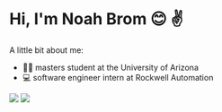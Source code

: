 # Hi, I'm Noah Brom 😊 :v:

A little bit about me: 
- :man_student: masters student at the University of Arizona
- :computer: software engineer intern at Rockwell Automation

[<img src="https://img.shields.io/badge/LinkedIn-%230077B5.svg?logo=linkedin&logoColor=white">](https://linkedin.com/in/noahbrom)
[<img src="https://img.shields.io/badge/Gmail-%23D14836.svg?logo=gmail&logoColor=white">](mailto:noahbrom@arizona.edu)


